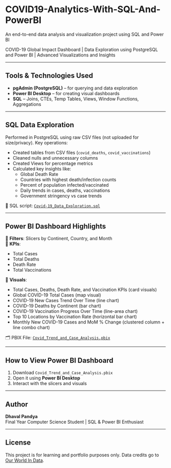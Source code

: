 # COVID19-Analytics-With-SQL-And-PowerBI
An end-to-end data analysis and visualization project using SQL and Power BI

COVID-19 Global Impact Dashboard | Data Exploration using PostgreSQL and Power BI | Advanced Visualizations and Insights


---

##  Tools & Technologies Used

- **pgAdmin (PostgreSQL)** – for querying and data exploration
- **Power BI Desktop** – for creating visual dashboards
- **SQL** – Joins, CTEs, Temp Tables, Views, Window Functions, Aggregations

---

##  SQL Data Exploration

Performed in PostgreSQL using raw CSV files (not uploaded for size/privacy). Key operations:

- Created tables from CSV files (`covid_deaths`, `covid_vaccinations`)
- Cleaned nulls and unnecessary columns
- Created Views for percentage metrics
- Calculated key insights like:
  - Global Death Rate
  - Countries with highest death/infection counts
  - Percent of population infected/vaccinated
  - Daily trends in cases, deaths, vaccinations
  - Government stringency vs case trends

📄 SQL script: [`Covid-19_Data_Exploration.sql`](./Covid-19_Data_Exploration.sql)


---

##  Power BI Dashboard Highlights

🔹 **Filters**: Slicers by Continent, Country, and Month  
🔹 **KPIs**:  
- Total Cases  
- Total Deaths  
- Death Rate  
- Total Vaccinations  

🔹 **Visuals**:
- Total Cases, Deaths, Death Rate, and Vaccination KPIs (card visuals)
- Global COVID-19 Total Cases (map visual)
- COVID-19 New Cases Trend Over Time (line chart)
- COVID-19 Deaths by Continent (bar chart)
- COVID-19 Vaccination Progress Over Time (line-area chart)
- Top 10 Locations by Vaccination Rate (horizontal bar chart)
- Monthly New COVID-19 Cases and MoM % Change (clustered column + line combo chart)

🗂 PBIX File: [`Covid_Trend_and_Case_Analysis.pbix`](./Covid_Trend_and_Case_Analysis.pbix)


---

##  How to View Power BI Dashboard

1. Download `Covid_Trend_and_Case_Analysis.pbix`
2. Open it using **Power BI Desktop**
3. Interact with the slicers and visuals


---

##  Author

**Dhaval Pandya**  
Final Year Computer Science Student | SQL & Power BI Enthusiast  

---

##  License

This project is for learning and portfolio purposes only. Data credits go to [Our World In Data](https://ourworldindata.org/coronavirus-source-data).

